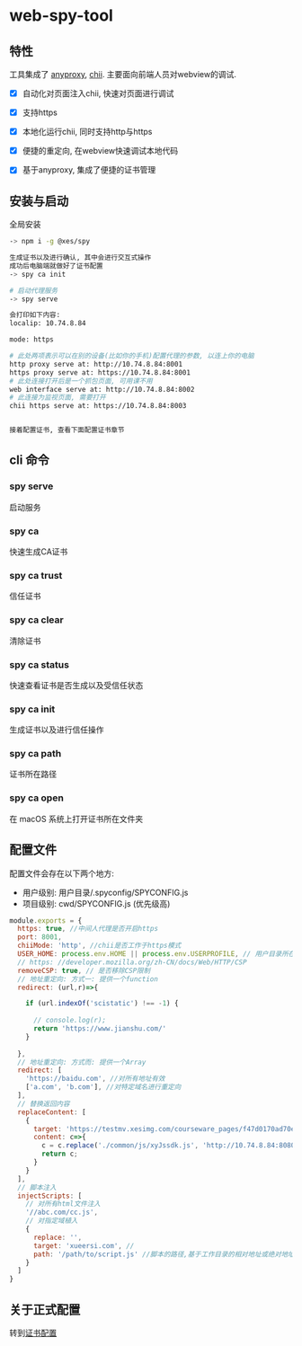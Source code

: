 # web-spy-tool

## 特性
工具集成了 [anyproxy](http://anyproxy.io/cn/), [chii](https://github.com/liriliri/chii). 主要面向前端人员对webview的调试. 


- [x] 自动化对页面注入chii, 快速对页面进行调试
- [x] 支持https
- [x] 本地化运行chii, 同时支持http与https
- [x] 便捷的重定向, 在webview快速调试本地代码

- [x] 基于anyproxy, 集成了便捷的证书管理

## 安装与启动 
全局安装
```bash
-> npm i -g @xes/spy

生成证书以及进行确认, 其中会进行交互式操作
成功后电脑端就做好了证书配置
-> spy ca init

# 启动代理服务
-> spy serve

会打印如下内容:
localip: 10.74.8.84

mode: https

# 此处两项表示可以在别的设备(比如你的手机)配置代理的参数, 以连上你的电脑
http proxy serve at: http://10.74.8.84:8001
https proxy serve at: https://10.74.8.84:8001
# 此处连接打开后是一个抓包页面, 可用课不用
web interface serve at: http://10.74.8.84:8002
# 此连接为监视页面, 需要打开
chii https serve at: https://10.74.8.84:8003


接着配置证书, 查看下面配置证书章节


```
## cli 命令

### spy serve
启动服务

### spy ca

快速生成CA证书

### spy ca trust
信任证书

### spy ca clear
清除证书

### spy ca status

快速查看证书是否生成以及受信任状态

### spy ca init
生成证书以及进行信任操作

### spy ca path
证书所在路径

### spy ca open
在 macOS 系统上打开证书所在文件夹

## 配置文件
配置文件会存在以下两个地方:

* 用户级别: 用户目录/.spyconfig/SPYCONFIG.js
* 项目级别: cwd/SPYCONFIG.js (优先级高)


```js
module.exports = {
  https: true, //中间人代理是否开启https
  port: 8001, 
  chiiMode: 'http', //chii是否工作于https模式
  USER_HOME: process.env.HOME || process.env.USERPROFILE, // 用户目录所在地(默认)
  // https: //developer.mozilla.org/zh-CN/docs/Web/HTTP/CSP
  removeCSP: true, // 是否移除CSP限制
  // 地址重定向: 方式一: 提供一个function
  redirect: (url,r)=>{

    if (url.indexOf('scistatic') !== -1) {
      
      // console.log(r);
      return 'https://www.jianshu.com/'
    }
    
  },
  // 地址重定向: 方式而: 提供一个Array
  redirect: [
    'https://baidu.com', //对所有地址有效
    ['a.com', 'b.com'], //对特定域名进行重定向
  ],
  // 替换返回内容
  replaceContent: [
    {
      target: 'https://testmv.xesimg.com/courseware_pages/f47d0170ad70e5b90582c0878ce300ca/index.html',
      content: c=>{
        c = c.replace('./common/js/xyJssdk.js', 'http://10.74.8.84:8080/xyJssdk.js')
        return c;
      }
    }
  ],
  // 脚本注入
  injectScripts: [
    // 对所有html文件注入
    '//abc.com/cc.js',
    // 对指定域植入
    {
      replace: '',
      target: 'xueersi.com', // 
      path: '/path/to/script.js' //脚本的路径,基于工作目录的相对地址或绝对地址
    }
  ]
}

```

## 关于正式配置
转到[证书配置](http://anyproxy.io/cn/#%E8%AF%81%E4%B9%A6%E9%85%8D%E7%BD%AE)